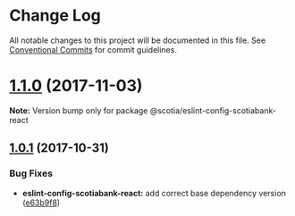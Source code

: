 # Change Log

All notable changes to this project will be documented in this file.
See [Conventional Commits](https://conventionalcommits.org) for commit guidelines.

<a name="1.1.0"></a>
# [1.1.0](https://github.com/scotiabank/eslint-config-scotiabank/compare/v1.0.1...v1.1.0) (2017-11-03)




**Note:** Version bump only for package @scotia/eslint-config-scotiabank-react

<a name="1.0.1"></a>
## [1.0.1](https://github.com/scotiabank/eslint-config-scotiabank/compare/v1.0.0-lerna...v1.0.1) (2017-10-31)


### Bug Fixes

* **eslint-config-scotiabank-react:** add correct base dependency version ([e63b9f8](https://github.com/scotiabank/eslint-config-scotiabank/commit/e63b9f8))
